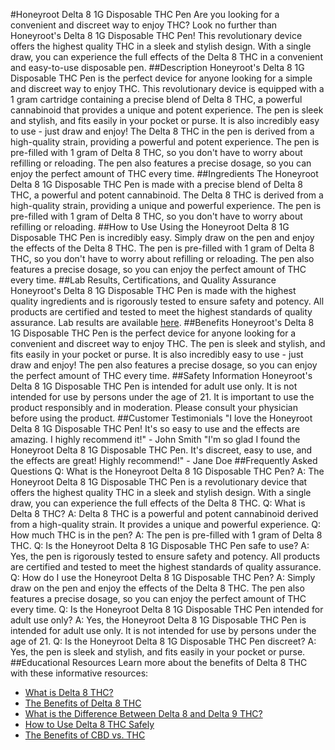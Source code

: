 #Honeyroot Delta 8 1G Disposable THC Pen
Are you looking for a convenient and discreet way to enjoy THC? Look no further than Honeyroot's Delta 8 1G Disposable THC Pen! This revolutionary device offers the highest quality THC in a sleek and stylish design. With a single draw, you can experience the full effects of the Delta 8 THC in a convenient and easy-to-use disposable pen.
##Description
Honeyroot's Delta 8 1G Disposable THC Pen is the perfect device for anyone looking for a simple and discreet way to enjoy THC. This revolutionary device is equipped with a 1 gram cartridge containing a precise blend of Delta 8 THC, a powerful cannabinoid that provides a unique and potent experience. The pen is sleek and stylish, and fits easily in your pocket or purse. It is also incredibly easy to use - just draw and enjoy!
The Delta 8 THC in the pen is derived from a high-quality strain, providing a powerful and potent experience. The pen is pre-filled with 1 gram of Delta 8 THC, so you don't have to worry about refilling or reloading. The pen also features a precise dosage, so you can enjoy the perfect amount of THC every time.
##Ingredients
The Honeyroot Delta 8 1G Disposable THC Pen is made with a precise blend of Delta 8 THC, a powerful and potent cannabinoid. The Delta 8 THC is derived from a high-quality strain, providing a unique and powerful experience. The pen is pre-filled with 1 gram of Delta 8 THC, so you don't have to worry about refilling or reloading.
##How to Use
Using the Honeyroot Delta 8 1G Disposable THC Pen is incredibly easy. Simply draw on the pen and enjoy the effects of the Delta 8 THC. The pen is pre-filled with 1 gram of Delta 8 THC, so you don't have to worry about refilling or reloading. The pen also features a precise dosage, so you can enjoy the perfect amount of THC every time.
##Lab Results, Certifications, and Quality Assurance
Honeyroot's Delta 8 1G Disposable THC Pen is made with the highest quality ingredients and is rigorously tested to ensure safety and potency. All products are certified and tested to meet the highest standards of quality assurance. Lab results are available [here](URL).
##Benefits
Honeyroot's Delta 8 1G Disposable THC Pen is the perfect device for anyone looking for a convenient and discreet way to enjoy THC. The pen is sleek and stylish, and fits easily in your pocket or purse. It is also incredibly easy to use - just draw and enjoy! The pen also features a precise dosage, so you can enjoy the perfect amount of THC every time.
##Safety Information
Honeyroot's Delta 8 1G Disposable THC Pen is intended for adult use only. It is not intended for use by persons under the age of 21. It is important to use the product responsibly and in moderation. Please consult your physician before using the product.
##Customer Testimonials
"I love the Honeyroot Delta 8 1G Disposable THC Pen! It's so easy to use and the effects are amazing. I highly recommend it!" - John Smith 
"I'm so glad I found the Honeyroot Delta 8 1G Disposable THC Pen. It's discreet, easy to use, and the effects are great! Highly recommend!" - Jane Doe 
##Frequently Asked Questions
Q: What is the Honeyroot Delta 8 1G Disposable THC Pen?
A: The Honeyroot Delta 8 1G Disposable THC Pen is a revolutionary device that offers the highest quality THC in a sleek and stylish design. With a single draw, you can experience the full effects of the Delta 8 THC.
Q: What is Delta 8 THC?
A: Delta 8 THC is a powerful and potent cannabinoid derived from a high-quality strain. It provides a unique and powerful experience.
Q: How much THC is in the pen?
A: The pen is pre-filled with 1 gram of Delta 8 THC.
Q: Is the Honeyroot Delta 8 1G Disposable THC Pen safe to use?
A: Yes, the pen is rigorously tested to ensure safety and potency. All products are certified and tested to meet the highest standards of quality assurance.
Q: How do I use the Honeyroot Delta 8 1G Disposable THC Pen?
A: Simply draw on the pen and enjoy the effects of the Delta 8 THC. The pen also features a precise dosage, so you can enjoy the perfect amount of THC every time.
Q: Is the Honeyroot Delta 8 1G Disposable THC Pen intended for adult use only?
A: Yes, the Honeyroot Delta 8 1G Disposable THC Pen is intended for adult use only. It is not intended for use by persons under the age of 21.
Q: Is the Honeyroot Delta 8 1G Disposable THC Pen discreet?
A: Yes, the pen is sleek and stylish, and fits easily in your pocket or purse.
##Educational Resources
Learn more about the benefits of Delta 8 THC with these informative resources:
- [What is Delta 8 THC?](URL)
- [The Benefits of Delta 8 THC](URL)
- [What is the Difference Between Delta 8 and Delta 9 THC?](URL)
- [How to Use Delta 8 THC Safely](URL)
- [The Benefits of CBD vs. THC](URL)
